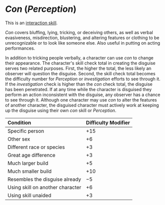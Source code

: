 # *Con* (*Perception*)

This is an [interaction skill](interaction-skills.md).

*Con* covers bluffing, lying, tricking, or deceiving others, as well as verbal evasiveness, misdirection, blustering,
and altering features or clothing to be unrecognizable or to look like someone else. Also useful in putting on acting
performances.

In addition to tricking people verbally, a character can use *con* to change their appearance. The character's skill
check total in creating the disguise serves two related purposes. First, the higher the total, the less likely an
observer will question the disguise. Second, the skill check total becomes the difficulty number for *Perception* or
*investigation* efforts to see through it. If the *investigation* check is higher than the *con* check total, the
disguise has been penetrated. If at any time while the character is disguised they perform an action inconsistent with
the disguise, any observer has a chance to see through it. Although one character may use *con* to alter the features of
another character, the disguised character must actively work at keeping up the disguise using their own *con* skill or
*Perception*.

| Condition                        | Difficulty Modifier |
| :------------------------------- | :------------------ |
| Specific person                  | +15                 |
| Other sex                        | +6                  |
| Different race or species        | +3                  |
| Great age difference             | +3                  |
| Much larger build                | +5                  |
| Much smaller build               | +10                 |
| Resembles the disguise already   | −5                  |
| Using skill on another character | +6                  |
| Using skill unaided              | +3                  |
